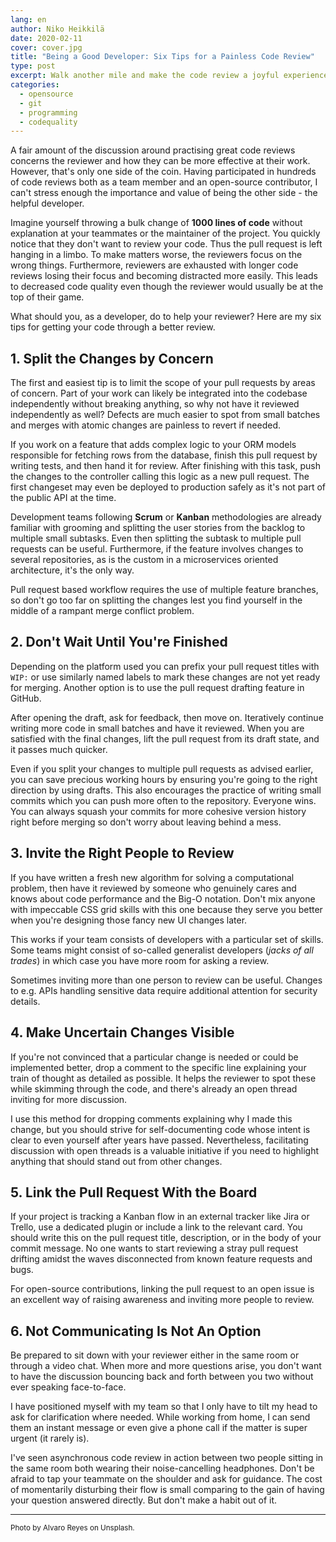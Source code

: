 ```yaml
---
lang: en
author: Niko Heikkilä
date: 2020-02-11
cover: cover.jpg
title: "Being a Good Developer: Six Tips for a Painless Code Review"
type: post
excerpt: Walk another mile and make the code review a joyful experience.
categories:
  - opensource
  - git
  - programming
  - codequality
---
```


A fair amount of the discussion around practising great code reviews concerns the reviewer and how they can be more effective at their work. However, that's only one side of the coin. Having participated in hundreds of code reviews both as a team member and an open-source contributor, I can't stress enough the importance and value of being the other side - the helpful developer.

Imagine yourself throwing a bulk change of **1000 lines of code** without explanation at your teammates or the maintainer of the project. You quickly notice that they don't want to review your code. Thus the pull request is left hanging in a limbo. To make matters worse, the reviewers focus on the wrong things. Furthermore, reviewers are exhausted with longer code reviews losing their focus and becoming distracted more easily. This leads to decreased code quality even though the reviewer would usually be at the top of their game.

What should you, as a developer, do to help your reviewer? Here are my six tips for getting your code through a better review.

## 1. Split the Changes by Concern

The first and easiest tip is to limit the scope of your pull requests by areas of concern. Part of your work can likely be integrated into the codebase independently without breaking anything, so why not have it reviewed independently as well? Defects are much easier to spot from small batches and merges with atomic changes are painless to revert if needed.

If you work on a feature that adds complex logic to your ORM models responsible for fetching rows from the database, finish this pull request by writing tests, and then hand it for review. After finishing with this task, push the changes to the controller calling this logic as a new pull request. The first changeset may even be deployed to production safely as it's not part of the public API at the time.

Development teams following **Scrum** or **Kanban** methodologies are already familiar with grooming and splitting the user stories from the backlog to multiple small subtasks. Even then splitting the subtask to multiple pull requests can be useful. Furthermore, if the feature involves changes to several repositories, as is the custom in a microservices oriented architecture, it's the only way.

Pull request based workflow requires the use of multiple feature branches, so don't go too far on splitting the changes lest you find yourself in the middle of a rampant merge conflict problem.

## 2. Don't Wait Until You're Finished

Depending on the platform used you can prefix your pull request titles with `WIP:` or use similarly named labels to mark these changes are not yet ready for merging. Another option is to use the pull request drafting feature in GitHub.

After opening the draft, ask for feedback, then move on. Iteratively continue writing more code in small batches and have it reviewed. When you are satisfied with the final changes, lift the pull request from its draft state, and it passes much quicker.

Even if you split your changes to multiple pull requests as advised earlier, you can save precious working hours by ensuring you're going to the right direction by using drafts. This also encourages the practice of writing small commits which you can push more often to the repository. Everyone wins. You can always squash your commits for more cohesive version history right before merging so don't worry about leaving behind a mess.

## 3. Invite the Right People to Review

If you have written a fresh new algorithm for solving a computational problem, then have it reviewed by someone who genuinely cares and knows about code performance and the Big-O notation. Don't mix anyone with impeccable CSS grid skills with this one because they serve you better when you're designing those fancy new UI changes later.

This works if your team consists of developers with a particular set of skills. Some teams might consist of so-called generalist developers (_jacks of all trades_) in which case you have more room for asking a review.

Sometimes inviting more than one person to review can be useful. Changes to e.g. APIs handling sensitive data require additional attention for security details.

## 4. Make Uncertain Changes Visible

If you're not convinced that a particular change is needed or could be implemented better, drop a comment to the specific line explaining your train of thought as detailed as possible. It helps the reviewer to spot these while skimming through the code, and there's already an open thread inviting for more discussion.

I use this method for dropping comments explaining why I made this change, but you should strive for self-documenting code whose intent is clear to even yourself after years have passed. Nevertheless, facilitating discussion with open threads is a valuable initiative if you need to highlight anything that should stand out from other changes.

## 5. Link the Pull Request With the Board

If your project is tracking a Kanban flow in an external tracker like Jira or Trello, use a dedicated plugin or include a link to the relevant card. You should write this on the pull request title, description, or in the body of your commit message. No one wants to start reviewing a stray pull request drifting amidst the waves disconnected from known feature requests and bugs.

For open-source contributions, linking the pull request to an open issue is an excellent way of raising awareness and inviting more people to review.

## 6. Not Communicating Is Not An Option

Be prepared to sit down with your reviewer either in the same room or through a video chat. When more and more questions arise, you don't want to have the discussion bouncing back and forth between you two without ever speaking face-to-face.

I have positioned myself with my team so that I only have to tilt my head to ask for clarification where needed. While working from home, I can send them an instant message or even give a phone call if the matter is super urgent (it rarely is).

I've seen asynchronous code review in action between two people sitting in the same room both wearing their noise-cancelling headphones. Don't be afraid to tap your teammate on the shoulder and ask for guidance. The cost of momentarily disturbing their flow is small comparing to the gain of having your question answered directly. But don't make a habit out of it.

---

<small>Photo by Alvaro Reyes on Unsplash.</small>
